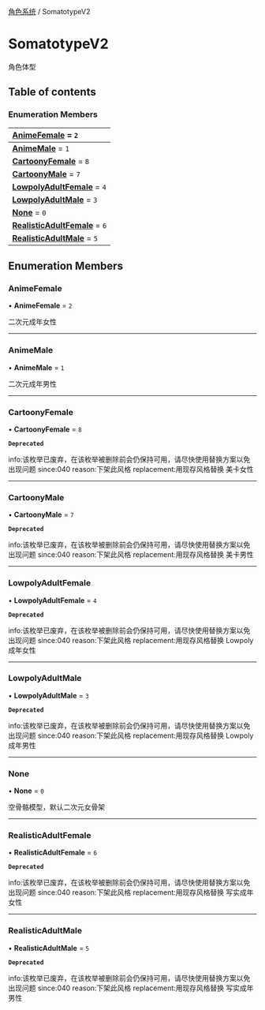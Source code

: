 [角色系统](../groups/角色系统.角色系统.md) / SomatotypeV2

# SomatotypeV2 <Badge type="tip" text="Enumeration" /> <Score text="SomatotypeV2" />

角色体型

## Table of contents

### Enumeration Members <Score text="Enumeration" /> 
| **[AnimeFemale](mw.SomatotypeV2.md#animefemale)** = ``2``  |
| :----- |
| **[AnimeMale](mw.SomatotypeV2.md#animemale)** = ``1`` |
| **[CartoonyFemale](mw.SomatotypeV2.md#cartoonyfemale)** = ``8`` |
| **[CartoonyMale](mw.SomatotypeV2.md#cartoonymale)** = ``7`` |
| **[LowpolyAdultFemale](mw.SomatotypeV2.md#lowpolyadultfemale)** = ``4`` |
| **[LowpolyAdultMale](mw.SomatotypeV2.md#lowpolyadultmale)** = ``3`` |
| **[None](mw.SomatotypeV2.md#none)** = ``0`` |
| **[RealisticAdultFemale](mw.SomatotypeV2.md#realisticadultfemale)** = ``6`` |
| **[RealisticAdultMale](mw.SomatotypeV2.md#realisticadultmale)** = ``5`` |

## Enumeration Members

### AnimeFemale <Score text="AnimeFemale" /> 

• **AnimeFemale** = ``2``

二次元成年女性

___

### AnimeMale <Score text="AnimeMale" /> 

• **AnimeMale** = ``1``

二次元成年男性

___

### CartoonyFemale <Score text="CartoonyFemale" /> 

• **CartoonyFemale** = ``8``

**`Deprecated`**

info:该枚举已废弃，在该枚举被删除前会仍保持可用，请尽快使用替换方案以免出现问题 since:040 reason:下架此风格 replacement:用现存风格替换
美卡女性

___

### CartoonyMale <Score text="CartoonyMale" /> 

• **CartoonyMale** = ``7``

**`Deprecated`**

info:该枚举已废弃，在该枚举被删除前会仍保持可用，请尽快使用替换方案以免出现问题 since:040 reason:下架此风格 replacement:用现存风格替换
美卡男性

___

### LowpolyAdultFemale <Score text="LowpolyAdultFemale" /> 

• **LowpolyAdultFemale** = ``4``

**`Deprecated`**

info:该枚举已废弃，在该枚举被删除前会仍保持可用，请尽快使用替换方案以免出现问题 since:040 reason:下架此风格 replacement:用现存风格替换
 Lowpoly成年女性

___

### LowpolyAdultMale <Score text="LowpolyAdultMale" /> 

• **LowpolyAdultMale** = ``3``

**`Deprecated`**

info:该枚举已废弃，在该枚举被删除前会仍保持可用，请尽快使用替换方案以免出现问题 since:040 reason:下架此风格 replacement:用现存风格替换
 Lowpoly成年男性

___

### None <Score text="None" /> 

• **None** = ``0``

空骨骼模型，默认二次元女骨架

___

### RealisticAdultFemale <Score text="RealisticAdultFemale" /> 

• **RealisticAdultFemale** = ``6``

**`Deprecated`**

info:该枚举已废弃，在该枚举被删除前会仍保持可用，请尽快使用替换方案以免出现问题 since:040 reason:下架此风格 replacement:用现存风格替换
写实成年女性

___

### RealisticAdultMale <Score text="RealisticAdultMale" /> 

• **RealisticAdultMale** = ``5``

**`Deprecated`**

info:该枚举已废弃，在该枚举被删除前会仍保持可用，请尽快使用替换方案以免出现问题 since:040 reason:下架此风格 replacement:用现存风格替换
写实成年男性
